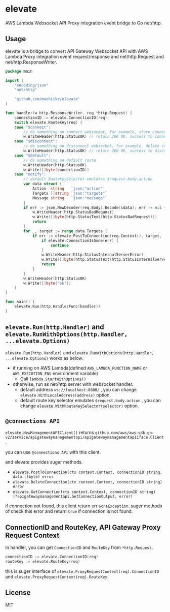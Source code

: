# elevate
AWS Lambda Websocket API Proxy integration event bridge to Go net/http.

## Usage

elevate is a bridge to convert API Gateway Websocket API with AWS Lambda Proxy integration event request/response and net/http.Request and net/http.ResponseWriter.

```go
package main

import (
	"encoding/json"
	"net/http"

	"github.com/mashiike/elevate"
)

func handler(w http.ResponseWriter, req *http.Request) {
	connectionID := elevate.ConnectionID(req)
	switch elevate.RouteKey(req) {
	case "$connect":
		// do something on connect websocket, for example, store connection id to database.
		w.WriteHeader(http.StatusOK) // return 200 OK, success to connect.
	case "$disconnect":
		// do something on disconnect websocket, for example, delete connection id from database.
		w.WriteHeader(http.StatusOK) // return 200 OK, success to disconnect.
	case "$default":
		// do something on default route
		w.WriteHeader(http.StatusOK)
		w.Write([]byte(connectionID))
	case "notify":
		// default RouteKeySelector emulates $request.body.action
		var data struct {
			Action  string   `json:"action"`
			Targets []string `json:"targets"`
			Message string   `json:"message"`
		}
		if err := json.NewDecoder(req.Body).Decode(&data); err != nil {
			w.WriteHeader(http.StatusBadRequest)
			w.Write([]byte(http.StatusText(http.StatusBadRequest)))
			return
		}
		for _, target := range data.Targets {
			if err := elevate.PostToConnection(req.Context(), target, []byte(data.Message)); err != nil {
				if elevate.ConnectionIsGone(err) {
					continue
				}
				w.WriteHeader(http.StatusInternalServerError)
				w.Write([]byte(http.StatusText(http.StatusInternalServerError)))
				return
			}
		}
		w.WriteHeader(http.StatusOK)
		w.Write([]byte("ok"))
	}
}

func main() {
	elevate.Run(http.HandlerFunc(handler))
}
```

## `elevate.Run(http.Handler)` and `elevate.RunWithOptions(http.Handler, ...elevate.Options)`

`elevate.Run(http.Handler)` and `elevate.RunWithOptions(http.Handler, ...elevate.Options)` works as below.

- if running on AWS Lambda(defined `AWS_LAMBDA_FUNCTION_NAME` or `AWS_EXECUTION_ENV` environment variable)
    - Call `lambda.StartWithOptions()`
- otherwise, run as net/http server with websocket handler.
    - default address `ws://localhost:8080/` , you can change `elevate.WithLocalAddress(address)` option.
    - default route key selector emulates `$request.body.action` , you can change `elevate.WithRouteKeySelector(selector)` option.

## `@connections API` 

`elevate.NewManagementAPIClient()` returns `github.com/aws/aws-sdk-go-v2/service/apigatewaymanagementapi/apigatewaymanagementapiiface.Client`.

you can use `@connections API` with this client.

and elevate provides suger methods.

- `elevate.PostToConnection(ctx context.Context, connectionID string, data []byte) error`
- `elevate.DeleteConnection(ctx context.Context, connectionID string) error`
- `elevate.GetConnection(ctx context.Context, connectionID string) (*apigatewaymanagementapi.GetConnectionOutput, error)`

if connection not found, this client return err `GoneException`.
suger methods of check this error and return `true` if connection is not found.

## ConnectionID and RouteKey, API Gateway Proxy Request Context

In handler, you can get `ConnectionID` and `RouteKey` from `*http.Request`.

```go
connectionID := elevate.ConnectionID(req)
routeKey := elevate.RouteKey(req)
```

this is suger interface of `elevate.ProxyRequestContext(req).ConnectionID` and `elevate.ProxyRequestContext(req).RouteKey`.

## License

MIT

